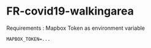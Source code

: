 # FR-covid19-walkingarea

Requirements : Mapbox Token as environment variable 
``` 
MAPBOX_TOKEN=...
```